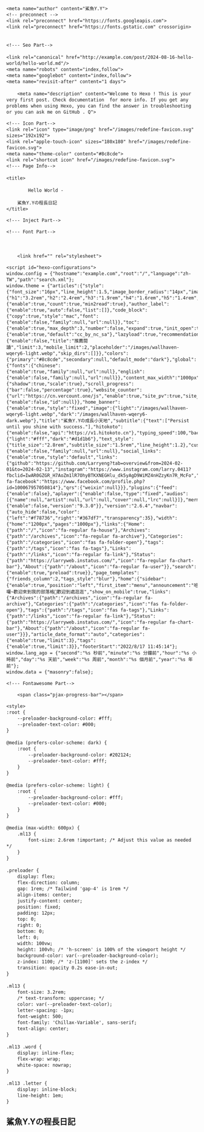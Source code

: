 <!DOCTYPE html>
<html lang="zh-TW">
<head>
    <meta charset="utf-8">
    <meta name="viewport" content="width=device-width, initial-scale=1">
    <meta name="keywords" content="Hexo Theme Redefine">
    
    <meta name="author" content="鯊魚Y.Y">
    <!-- preconnect -->
    <link rel="preconnect" href="https://fonts.googleapis.com">
    <link rel="preconnect" href="https://fonts.gstatic.com" crossorigin>

    
    <!--- Seo Part-->
    
    <link rel="canonical" href="http://example.com/post/2024-08-16-hello-world/hello-world.md"/>
    <meta name="robots" content="index,follow">
    <meta name="googlebot" content="index,follow">
    <meta name="revisit-after" content="1 days">
    
        <meta name="description" content="Welcome to Hexo ! This is your very first post. Check documentation  for more info. If you get any problems when using Hexo, you can find the answer in troubleshooting  or you can ask me on GitHub . Q">
<meta property="og:type" content="article">
<meta property="og:title" content="Hello World">
<meta property="og:url" content="http://example.com/post/2024-08-16-hello-world/hello-world.md">
<meta property="og:site_name" content="Hexo">
<meta property="og:description" content="Welcome to Hexo ! This is your very first post. Check documentation  for more info. If you get any problems when using Hexo, you can find the answer in troubleshooting  or you can ask me on GitHub . Q">
<meta property="og:locale" content="zh_TW">
<meta property="article:published_time" content="2024-08-15T20:45:18.135Z">
<meta property="article:modified_time" content="2024-08-15T20:45:18.135Z">
<meta property="article:author" content="鯊魚Y.Y">
<meta name="twitter:card" content="summary">
    
    
    <!--- Icon Part-->
    <link rel="icon" type="image/png" href="/images/redefine-favicon.svg" sizes="192x192">
    <link rel="apple-touch-icon" sizes="180x180" href="/images/redefine-favicon.svg">
    <meta name="theme-color" content="#8c8cde">
    <link rel="shortcut icon" href="/images/redefine-favicon.svg">
    <!--- Page Info-->
    
    <title>
        
            Hello World -
        
        鯊魚Y.Yの程長日記
    </title>

    
<link rel="stylesheet" href="/fonts/Chillax/chillax.css">


    <!--- Inject Part-->
    

    
<link rel="stylesheet" href="/css/style.css">


    
        
<link rel="stylesheet" href="/assets/build/styles.css">

    

    
<link rel="stylesheet" href="/fonts/GeistMono/geist-mono.css">

    
<link rel="stylesheet" href="/fonts/Geist/geist.css">

    <!--- Font Part-->
    
    
    
        <link href="" rel="stylesheet">
    
    

    
        
<script src="/js/libs/anime.min.js"></script>

    

    <script id="hexo-configurations">
    window.config = {"hostname":"example.com","root":"/","language":"zh-TW","path":"search.xml"};
    window.theme = {"articles":{"style":{"font_size":"16px","line_height":1.5,"image_border_radius":"14px","image_alignment":"center","image_caption":false,"link_icon":true,"title_alignment":"left","headings_top_spacing":{"h1":"3.2rem","h2":"2.4rem","h3":"1.9rem","h4":"1.6rem","h5":"1.4rem","h6":"1.3rem"}},"word_count":{"enable":true,"count":true,"min2read":true},"author_label":{"enable":true,"auto":false,"list":[]},"code_block":{"copy":true,"style":"mac","font":{"enable":false,"family":null,"url":null}},"toc":{"enable":true,"max_depth":3,"number":false,"expand":true,"init_open":true},"copyright":{"enable":true,"default":"cc_by_nc_sa"},"lazyload":true,"recommendation":{"enable":false,"title":"推薦閱讀","limit":3,"mobile_limit":2,"placeholder":"/images/wallhaven-wqery6-light.webp","skip_dirs":[]}},"colors":{"primary":"#8c8cde","secondary":null,"default_mode":"dark"},"global":{"fonts":{"chinese":{"enable":true,"family":null,"url":null},"english":{"enable":false,"family":null,"url":null}},"content_max_width":"1000px","sidebar_width":"210px","hover":{"shadow":true,"scale":true},"scroll_progress":{"bar":false,"percentage":true},"website_counter":{"url":"https://cn.vercount.one/js","enable":true,"site_pv":true,"site_uv":true,"post_pv":true},"single_page":true,"preloader":true,"open_graph":true,"google_analytics":{"enable":false,"id":null}},"home_banner":{"enable":true,"style":"fixed","image":{"light":"/images/wallhaven-wqery6-light.webp","dark":"/images/wallhaven-wqery6-dark.webp"},"title":"鯊魚Y.Yの成長小天地","subtitle":{"text":["Persist until you shine with success."],"hitokoto":{"enable":false,"api":"https://v1.hitokoto.cn"},"typing_speed":100,"backing_speed":80,"starting_delay":500,"backing_delay":1500,"loop":true,"smart_backspace":true},"text_color":{"light":"#fff","dark":"#d1d1b6"},"text_style":{"title_size":"2.8rem","subtitle_size":"1.5rem","line_height":1.2},"custom_font":{"enable":false,"family":null,"url":null},"social_links":{"enable":true,"style":"default","links":{"github":"https://github.com/Larryeng?tab=overview&from=2024-02-01&to=2024-02-13","instagram":"https://www.instagram.com/larry.0411?fbclid=IwAR0GZGR_H7AoZm1lR7OhyBTKXNEGHlu_dk5yAgD9WiMZ4nHZzyKn7R_McFo","zhihu":null,"twitter":null,"email":"aaaa0909726897@gmail.com","fab fa-facebook":"https://www.facebook.com/profile.php?id=100067957050814"},"qrs":{"weixin":null}}},"plugins":{"feed":{"enable":false},"aplayer":{"enable":false,"type":"fixed","audios":[{"name":null,"artist":null,"url":null,"cover":null,"lrc":null}]},"mermaid":{"enable":false,"version":"9.3.0"}},"version":"2.6.4","navbar":{"auto_hide":false,"color":{"left":"#f78736","right":"#367df7","transparency":35},"width":{"home":"1200px","pages":"1000px"},"links":{"Home":{"path":"/","icon":"fa-regular fa-house"},"Archives":{"path":"/archives","icon":"fa-regular fa-archive"},"Categories":{"path":"/categories","icon":"fas fa-folder-open"},"tags":{"path":"/tags","icon":"fas fa-tags"},"Links":{"path":"/links","icon":"fa-regular fa-link"},"Status":{"path":"https://larryweb.instatus.com/","icon":"fa-regular fa-chart-bar"},"About":{"path":"/about","icon":"fa-regular fa-user"}},"search":{"enable":true,"preload":true}},"page_templates":{"friends_column":2,"tags_style":"blur"},"home":{"sidebar":{"enable":true,"position":"left","first_item":"menu","announcement":"哈囉~歡迎來到我的部落格🥳歡迎到處逛逛","show_on_mobile":true,"links":{"Archives":{"path":"/archives","icon":"fa-regular fa-archive"},"Categories":{"path":"/categories","icon":"fas fa-folder-open"},"tags":{"path":"/tags","icon":"fas fa-tags"},"Links":{"path":"/links","icon":"fa-regular fa-link"},"Status":{"path":"https://larryweb.instatus.com/","icon":"fa-regular fa-chart-bar"},"About":{"path":"/about","icon":"fa-regular fa-user"}}},"article_date_format":"auto","categories":{"enable":true,"limit":3},"tags":{"enable":true,"limit":3}},"footerStart":"2022/8/17 11:45:14"};
    window.lang_ago = {"second":"%s 秒前","minute":"%s 分鐘前","hour":"%s 小時前","day":"%s 天前","week":"%s 周前","month":"%s 個月前","year":"%s 年前"};
    window.data = {"masonry":false};
  </script>
    
    <!--- Fontawesome Part-->
    
<link rel="stylesheet" href="/fontawesome/fontawesome.min.css">

    
<link rel="stylesheet" href="/fontawesome/brands.min.css">

    
<link rel="stylesheet" href="/fontawesome/solid.min.css">

    
<link rel="stylesheet" href="/fontawesome/regular.min.css">

    
    
    
    
<meta name="generator" content="Hexo 7.3.0"></head>


<body>
<div class="progress-bar-container">
    

    
        <span class="pjax-progress-bar"></span>
<!--        <span class="swup-progress-icon">-->
<!--            <i class="fa-solid fa-circle-notch fa-spin"></i>-->
<!--        </span>-->
    
</div>



    <style>
    :root {
        --preloader-background-color: #fff;
        --preloader-text-color: #000;
    }

    @media (prefers-color-scheme: dark) {
        :root {
            --preloader-background-color: #202124;
            --preloader-text-color: #fff;
        }
    }

    @media (prefers-color-scheme: light) {
        :root {
            --preloader-background-color: #fff;
            --preloader-text-color: #000;
        }
    }

    @media (max-width: 600px) {
        .ml13 {
            font-size: 2.6rem !important; /* Adjust this value as needed */
        }
    }

    .preloader {
        display: flex;
        flex-direction: column;
        gap: 1rem; /* Tailwind 'gap-4' is 1rem */
        align-items: center;
        justify-content: center;
        position: fixed;
        padding: 12px;
        top: 0;
        right: 0;
        bottom: 0;
        left: 0;
        width: 100vw;
        height: 100vh; /* 'h-screen' is 100% of the viewport height */
        background-color: var(--preloader-background-color);
        z-index: 1100; /* 'z-[1100]' sets the z-index */
        transition: opacity 0.2s ease-in-out;
    }

    .ml13 {
        font-size: 3.2rem;
        /* text-transform: uppercase; */
        color: var(--preloader-text-color);
        letter-spacing: -1px;
        font-weight: 500;
        font-family: 'Chillax-Variable', sans-serif;
        text-align: center;
    }

    .ml13 .word {
        display: inline-flex;
        flex-wrap: wrap;
        white-space: nowrap;
    }

    .ml13 .letter {
        display: inline-block;
        line-height: 1em;
    }
</style>

<div class="preloader">
    <h2 class="ml13">
        鯊魚Y.Yの程長日記
    </h2>
    <script>
        var textWrapper = document.querySelector('.ml13');
        // Split text into words
        var words = textWrapper.textContent.trim().split(' ');

        // Clear the existing content
        textWrapper.innerHTML = '';

        // Wrap each word and its letters in spans
        words.forEach(function(word) {
            var wordSpan = document.createElement('span');
            wordSpan.classList.add('word');
            wordSpan.innerHTML = word.replace(/\S/g, "<span class='letter'>$&</span>");
            textWrapper.appendChild(wordSpan);
            textWrapper.appendChild(document.createTextNode(' ')); // Add space between words
        });

        var animation = anime.timeline({loop: true})
            .add({
                targets: '.ml13 .letter',
                translateY: [40,0],
                translateZ: 0,
                opacity: [0,1],
                filter: ['blur(5px)', 'blur(0px)'], // Starting from blurred to unblurred
                easing: "easeOutExpo",
                duration: 1400,
                delay: (el, i) => 300 + 30 * i,
            }).add({
                targets: '.ml13 .letter',
                translateY: [0,-40],
                opacity: [1,0],
                filter: ['blur(0px)', 'blur(5px)'], // Ending from unblurred to blurred
                easing: "easeInExpo",
                duration: 1200,
                delay: (el, i) => 100 + 30 * i,
                complete: function() {
                    hidePreloader(); // Call hidePreloader after the animation completes
                }
            });

        let themeStatus = JSON.parse(localStorage.getItem('REDEFINE-THEME-STATUS'))?.isDark;

        // If the theme status is not found in local storage, check the preferred color scheme
        if (themeStatus === undefined || themeStatus === null) {
            if (window.matchMedia && window.matchMedia('(prefers-color-scheme: dark)').matches) {
                themeStatus = 'dark';
            } else {
                themeStatus = 'light';
            }
        }

        // Now you can use the themeStatus variable in your code
        if (themeStatus) {
            document.documentElement.style.setProperty('--preloader-background-color', '#202124');
            document.documentElement.style.setProperty('--preloader-text-color', '#fff');
        } else {
            document.documentElement.style.setProperty('--preloader-background-color', '#fff');
            document.documentElement.style.setProperty('--preloader-text-color', '#000');
        }

        window.addEventListener('load', function () {
            setTimeout(hidePreloader, 5000); // Call hidePreloader after 5000 milliseconds if not already called by animation
        });

        function hidePreloader() {
            var preloader = document.querySelector('.preloader');
            preloader.style.opacity = '0';
            setTimeout(function () {
                preloader.style.display = 'none';
            }, 200);
        }
    </script>
</div>

<main class="page-container" id="swup">

    

    <div class="main-content-container">


        <div class="main-content-header">
            <header class="navbar-container px-6 md:px-12">

    <div class="navbar-content ">
        <div class="left">
            
                <a class="logo-image" href="/">
                    <img src="/images/redefine-favicon.svg">
                </a>
            
            <a class="logo-title" href="/">
                
                鯊魚Y.Yの程長日記
                
            </a>
        </div>

        <div class="right">
            <!-- PC -->
            <div class="desktop">
                <ul class="navbar-list">
                    
                        
                            

                            <li class="navbar-item">
                                <!-- Menu -->
                                <a class=""
                                   href="/"
                                        >
                                    <i class="fa-regular fa-house fa-fw"></i>
                                    首頁
                                    
                                </a>

                                <!-- Submenu -->
                                
                            </li>
                    
                        
                            

                            <li class="navbar-item">
                                <!-- Menu -->
                                <a class=""
                                   href="/archives"
                                        >
                                    <i class="fa-regular fa-archive fa-fw"></i>
                                    歸檔
                                    
                                </a>

                                <!-- Submenu -->
                                
                            </li>
                    
                        
                            

                            <li class="navbar-item">
                                <!-- Menu -->
                                <a class=""
                                   href="/categories"
                                        >
                                    <i class="fas fa-folder-open fa-fw"></i>
                                    分類
                                    
                                </a>

                                <!-- Submenu -->
                                
                            </li>
                    
                        
                            

                            <li class="navbar-item">
                                <!-- Menu -->
                                <a class=""
                                   href="/tags"
                                        >
                                    <i class="fas fa-tags fa-fw"></i>
                                    標籤
                                    
                                </a>

                                <!-- Submenu -->
                                
                            </li>
                    
                        
                            

                            <li class="navbar-item">
                                <!-- Menu -->
                                <a class=""
                                   href="/links"
                                        >
                                    <i class="fa-regular fa-link fa-fw"></i>
                                    鏈接
                                    
                                </a>

                                <!-- Submenu -->
                                
                            </li>
                    
                        
                            

                            <li class="navbar-item">
                                <!-- Menu -->
                                <a class=""
                                   target="_blank" rel="noopener" href="https://larryweb.instatus.com/"
                                        >
                                    <i class="fa-regular fa-chart-bar fa-fw"></i>
                                    狀態
                                    
                                </a>

                                <!-- Submenu -->
                                
                            </li>
                    
                        
                            

                            <li class="navbar-item">
                                <!-- Menu -->
                                <a class=""
                                   href="/about"
                                        >
                                    <i class="fa-regular fa-user fa-fw"></i>
                                    關於
                                    
                                </a>

                                <!-- Submenu -->
                                
                            </li>
                    
                    
                        <li class="navbar-item search search-popup-trigger">
                            <i class="fa-solid fa-magnifying-glass"></i>
                        </li>
                    
                </ul>
            </div>
            <!-- Mobile -->
            <div class="mobile">
                
                    <div class="icon-item search search-popup-trigger"><i class="fa-solid fa-magnifying-glass"></i>
                    </div>
                
                <div class="icon-item navbar-bar">
                    <div class="navbar-bar-middle"></div>
                </div>
            </div>
        </div>
    </div>

    <!-- Mobile sheet -->
    <div class="navbar-drawer h-screen w-full absolute top-0 left-0 bg-background-color flex flex-col justify-between">
        <ul class="drawer-navbar-list flex flex-col px-4 justify-center items-start">
            
                
                    

                    <li class="drawer-navbar-item text-base my-1.5 flex flex-col w-full">
                        
                        <a class="py-1.5 px-2 flex flex-row items-center justify-between gap-1 hover:!text-primary active:!text-primary text-2xl font-semibold group border-b border-border-color hover:border-primary w-full "
                           href="/"
                        >
                            <span>
                                首頁
                            </span>
                            
                                <i class="fa-regular fa-house fa-sm fa-fw"></i>
                            
                        </a>
                        

                        
                    </li>
            
                
                    

                    <li class="drawer-navbar-item text-base my-1.5 flex flex-col w-full">
                        
                        <a class="py-1.5 px-2 flex flex-row items-center justify-between gap-1 hover:!text-primary active:!text-primary text-2xl font-semibold group border-b border-border-color hover:border-primary w-full "
                           href="/archives"
                        >
                            <span>
                                歸檔
                            </span>
                            
                                <i class="fa-regular fa-archive fa-sm fa-fw"></i>
                            
                        </a>
                        

                        
                    </li>
            
                
                    

                    <li class="drawer-navbar-item text-base my-1.5 flex flex-col w-full">
                        
                        <a class="py-1.5 px-2 flex flex-row items-center justify-between gap-1 hover:!text-primary active:!text-primary text-2xl font-semibold group border-b border-border-color hover:border-primary w-full "
                           href="/categories"
                        >
                            <span>
                                分類
                            </span>
                            
                                <i class="fas fa-folder-open fa-sm fa-fw"></i>
                            
                        </a>
                        

                        
                    </li>
            
                
                    

                    <li class="drawer-navbar-item text-base my-1.5 flex flex-col w-full">
                        
                        <a class="py-1.5 px-2 flex flex-row items-center justify-between gap-1 hover:!text-primary active:!text-primary text-2xl font-semibold group border-b border-border-color hover:border-primary w-full "
                           href="/tags"
                        >
                            <span>
                                標籤
                            </span>
                            
                                <i class="fas fa-tags fa-sm fa-fw"></i>
                            
                        </a>
                        

                        
                    </li>
            
                
                    

                    <li class="drawer-navbar-item text-base my-1.5 flex flex-col w-full">
                        
                        <a class="py-1.5 px-2 flex flex-row items-center justify-between gap-1 hover:!text-primary active:!text-primary text-2xl font-semibold group border-b border-border-color hover:border-primary w-full "
                           href="/links"
                        >
                            <span>
                                鏈接
                            </span>
                            
                                <i class="fa-regular fa-link fa-sm fa-fw"></i>
                            
                        </a>
                        

                        
                    </li>
            
                
                    

                    <li class="drawer-navbar-item text-base my-1.5 flex flex-col w-full">
                        
                        <a class="py-1.5 px-2 flex flex-row items-center justify-between gap-1 hover:!text-primary active:!text-primary text-2xl font-semibold group border-b border-border-color hover:border-primary w-full "
                           target="_blank" rel="noopener" href="https://larryweb.instatus.com/"
                        >
                            <span>
                                狀態
                            </span>
                            
                                <i class="fa-regular fa-chart-bar fa-sm fa-fw"></i>
                            
                        </a>
                        

                        
                    </li>
            
                
                    

                    <li class="drawer-navbar-item text-base my-1.5 flex flex-col w-full">
                        
                        <a class="py-1.5 px-2 flex flex-row items-center justify-between gap-1 hover:!text-primary active:!text-primary text-2xl font-semibold group border-b border-border-color hover:border-primary w-full "
                           href="/about"
                        >
                            <span>
                                關於
                            </span>
                            
                                <i class="fa-regular fa-user fa-sm fa-fw"></i>
                            
                        </a>
                        

                        
                    </li>
            

            
            
                
                    
                    
                    
                    
                    
                    
            
        </ul>

        <div class="statistics flex justify-around my-2.5">
    <a class="item tag-count-item flex flex-col justify-center items-center w-20" href="/tags">
        <div class="number text-2xl sm:text-xl text-second-text-color font-semibold">0</div>
        <div class="label text-third-text-color text-sm">標籤</div>
    </a>
    <a class="item tag-count-item flex flex-col justify-center items-center w-20" href="/categories">
        <div class="number text-2xl sm:text-xl text-second-text-color font-semibold">0</div>
        <div class="label text-third-text-color text-sm">分類</div>
    </a>
    <a class="item tag-count-item flex flex-col justify-center items-center w-20" href="/archives">
        <div class="number text-2xl sm:text-xl text-second-text-color font-semibold">1</div>
        <div class="label text-third-text-color text-sm">文章</div>
    </a>
</div>
    </div>

    <div class="window-mask"></div>

</header>


        </div>

        <div class="main-content-body">

            

            <div class="main-content">

                
                    <div class="post-page-container flex relative justify-between box-border w-full h-full">
    <div class="article-content-container">

        <div class="article-title relative w-full">
            
                <div class="w-full flex items-center pt-6 justify-start">
                    <h1 class="article-title-regular text-second-text-color tracking-tight text-4xl md:text-6xl font-semibold px-2 sm:px-6 md:px-8 py-3">Hello World</h1>
                </div>
            
            </div>

        
            <div class="article-header flex flex-row gap-2 items-center px-2 sm:px-6 md:px-8">
                <div class="avatar w-[46px] h-[46px] flex-shrink-0 rounded-medium border border-border-color p-[1px]">
                    <img src="/images/redefine-avatar.svg">
                </div>
                <div class="info flex flex-col justify-between">
                    <div class="author flex items-center">
                        <span class="name text-default-text-color text-lg font-semibold">鯊魚Y.Y</span>
                        
                            <span class="author-label ml-1.5 text-xs px-2 py-0.5 rounded-small text-third-text-color border border-shadow-color-1">Lv1</span>
                        
                    </div>
                    <div class="meta-info">
                        <div class="article-meta-info">
    <span class="article-date article-meta-item">
        <i class="fa-regular fa-pen-fancy"></i>&nbsp;
        <span class="desktop">2024-08-16 04:45:18</span>
        <span class="mobile">2024-08-16 04:45:18</span>
        <span class="hover-info">撰寫</span>
    </span>
    
        <span class="article-date article-meta-item">
            <i class="fa-regular fa-wrench"></i>&nbsp;
            <span class="desktop">2024-08-16 04:45:18</span>
            <span class="mobile">2024-08-16 04:45:18</span>
            <span class="hover-info">更新</span>
        </span>
    

    
    

    
    
        <span class="article-wordcount article-meta-item">
            <i class="fa-regular fa-typewriter"></i>&nbsp;<span>75 字數</span>
        </span>
    
    
        <span class="article-min2read article-meta-item">
            <i class="fa-regular fa-clock"></i>&nbsp;<span>1 分鐘</span>
        </span>
    
    
        <span class="article-pv article-meta-item">
            <i class="fa-regular fa-eye"></i>&nbsp;<span id="busuanzi_value_page_pv"></span>
        </span>
    
</div>

                    </div>
                </div>
            </div>
        

        


        <div class="article-content markdown-body px-2 sm:px-6 md:px-8 pb-8">
            <p>Welcome to <a class="link"   target="_blank" rel="noopener" href="https://hexo.io/" >Hexo <i class="fa-regular fa-arrow-up-right-from-square fa-sm"></i></a>! This is your very first post. Check <a class="link"   target="_blank" rel="noopener" href="https://hexo.io/docs/" >documentation <i class="fa-regular fa-arrow-up-right-from-square fa-sm"></i></a> for more info. If you get any problems when using Hexo, you can find the answer in <a class="link"   target="_blank" rel="noopener" href="https://hexo.io/docs/troubleshooting.html" >troubleshooting <i class="fa-regular fa-arrow-up-right-from-square fa-sm"></i></a> or you can ask me on <a class="link"   target="_blank" rel="noopener" href="https://github.com/hexojs/hexo/issues" >GitHub <i class="fa-regular fa-arrow-up-right-from-square fa-sm"></i></a>.</p>
<h2 id="Quick-Start"><a href="#Quick-Start" class="headerlink" title="Quick Start"></a>Quick Start</h2><h3 id="Create-a-new-post"><a href="#Create-a-new-post" class="headerlink" title="Create a new post"></a>Create a new post</h3><div class="highlight-container" data-rel="Bash"><figure class="iseeu highlight bash"><table><tr><td class="gutter"><pre><span class="line">1</span><br></pre></td><td class="code"><pre><span class="line">$ hexo new <span class="string">&quot;My New Post&quot;</span></span><br></pre></td></tr></table></figure></div>

<p>More info: <a class="link"   target="_blank" rel="noopener" href="https://hexo.io/docs/writing.html" >Writing <i class="fa-regular fa-arrow-up-right-from-square fa-sm"></i></a></p>
<h3 id="Run-server"><a href="#Run-server" class="headerlink" title="Run server"></a>Run server</h3><div class="highlight-container" data-rel="Bash"><figure class="iseeu highlight bash"><table><tr><td class="gutter"><pre><span class="line">1</span><br></pre></td><td class="code"><pre><span class="line">$ hexo server</span><br></pre></td></tr></table></figure></div>

<p>More info: <a class="link"   target="_blank" rel="noopener" href="https://hexo.io/docs/server.html" >Server <i class="fa-regular fa-arrow-up-right-from-square fa-sm"></i></a></p>
<h3 id="Generate-static-files"><a href="#Generate-static-files" class="headerlink" title="Generate static files"></a>Generate static files</h3><div class="highlight-container" data-rel="Bash"><figure class="iseeu highlight bash"><table><tr><td class="gutter"><pre><span class="line">1</span><br></pre></td><td class="code"><pre><span class="line">$ hexo generate</span><br></pre></td></tr></table></figure></div>

<p>More info: <a class="link"   target="_blank" rel="noopener" href="https://hexo.io/docs/generating.html" >Generating <i class="fa-regular fa-arrow-up-right-from-square fa-sm"></i></a></p>
<h3 id="Deploy-to-remote-sites"><a href="#Deploy-to-remote-sites" class="headerlink" title="Deploy to remote sites"></a>Deploy to remote sites</h3><div class="highlight-container" data-rel="Bash"><figure class="iseeu highlight bash"><table><tr><td class="gutter"><pre><span class="line">1</span><br></pre></td><td class="code"><pre><span class="line">$ hexo deploy</span><br></pre></td></tr></table></figure></div>

<p>More info: <a class="link"   target="_blank" rel="noopener" href="https://hexo.io/docs/one-command-deployment.html" >Deployment <i class="fa-regular fa-arrow-up-right-from-square fa-sm"></i></a></p>

        </div>

        
            <div class="post-copyright-info w-full my-8 px-2 sm:px-6 md:px-8">
                <div class="article-copyright-info-container">
    <ul>
        <li><strong>標題:</strong> Hello World</li>
        <li><strong>作者:</strong> 鯊魚Y.Y</li>
        <li><strong>撰寫于
                :</strong> 2024-08-16 04:45:18</li>
        
            <li>
                <strong>更新于
                    :</strong> 2024-08-16 04:45:18
            </li>
        
        <li>
            <strong>連結:</strong> https://redefine.ohevan.com/post/2024-08-16-hello-world/hello-world.md
        </li>
        <li>
            <strong>
                版權宣告:
            </strong>
            

            
                本作品采用 <a class="license" target="_blank" rel="noopener" href="https://creativecommons.org/licenses/by-nc-sa/4.0">CC BY-NC-SA 4.0</a> 进行许可。
            
        </li>
    </ul>
</div>

            </div>
        

        

        

        


        
            <div class="comment-container px-2 sm:px-6 md:px-8 pb-8">
                <div class="comments-container mt-10 w-full ">
    <div id="comment-anchor" class="w-full h-2.5"></div>
    <div class="comment-area-title w-full my-1.5 md:my-2.5 text-xl md:text-3xl font-bold">
        留言
    </div>
    

        
            
    <div id="waline"></div>
    <script type="module" data-swup-reload-script>
      import { init } from '/js/libs/waline.mjs';

      function loadWaline() {
        init({
          el: '#waline',
          serverURL: 'https://waline-comments-gamma-bice.vercel.app/',
          lang: 'zh-TW',
          dark: 'body[class~="dark-mode"]',
          reaction: false,
          requiredMeta: ['nick', 'mail'],
          emoji: [],
          recaptchaV3Key: "wasd",
          
        });
      }

      if (typeof swup !== 'undefined') {
        loadWaline();
      } else {
        window.addEventListener('DOMContentLoaded', loadWaline);
      }
    </script>



        
    
</div>

            </div>
        
    </div>

    
        <div class="toc-content-container">
            <div class="post-toc-wrap">
    <div class="post-toc">
        <div class="toc-title">此頁目錄</div>
        <div class="page-title">Hello World</div>
        <ol class="nav"><li class="nav-item nav-level-2"><a class="nav-link" href="#Quick-Start"><span class="nav-text">Quick Start</span></a><ol class="nav-child"><li class="nav-item nav-level-3"><a class="nav-link" href="#Create-a-new-post"><span class="nav-text">Create a new post</span></a></li><li class="nav-item nav-level-3"><a class="nav-link" href="#Run-server"><span class="nav-text">Run server</span></a></li><li class="nav-item nav-level-3"><a class="nav-link" href="#Generate-static-files"><span class="nav-text">Generate static files</span></a></li><li class="nav-item nav-level-3"><a class="nav-link" href="#Deploy-to-remote-sites"><span class="nav-text">Deploy to remote sites</span></a></li></ol></li></ol>

    </div>
</div>
        </div>
    
</div>



                

            </div>

            

        </div>

        <div class="main-content-footer">
            <footer class="footer mt-5 py-5 h-auto text-base text-third-text-color relative border-t-2 border-t-border-color">
    <div class="info-container py-3 text-center">
        
        <div class="text-center">
            &copy;
            
              <span>2022</span>
              -
            
            2024&nbsp;&nbsp;<i class="fa-solid fa-heart fa-beat" style="--fa-animation-duration: 0.5s; color: #f54545"></i>&nbsp;&nbsp;<a href="/">鯊魚Y.Y</a>
            
                
                <p class="post-count space-x-0.5">
                    <span>
                        共 1 篇文章
                    </span>
                    
                        <span>
                            共 75 字
                        </span>
                    
                </p>
            
        </div>
        
            <script data-swup-reload-script src="https://cn.vercount.one/js"></script>
            <div class="relative text-center lg:absolute lg:right-[20px] lg:top-1/2 lg:-translate-y-1/2 lg:text-right">
                
                    <span id="busuanzi_container_site_uv" class="lg:!block">
                        <span class="text-sm">讀者</span>
                        <span id="busuanzi_value_site_uv"></span>
                    </span>
                
                
                    <span id="busuanzi_container_site_pv" class="lg:!block">
                        <span class="text-sm">閱覽</span>
                        <span id="busuanzi_value_site_pv"></span>
                    </span>
                
            </div>
        
        <div class="relative text-center lg:absolute lg:left-[20px] lg:top-1/2 lg:-translate-y-1/2 lg:text-left">
            <span class="lg:block text-sm"><?xml version="1.0" encoding="utf-8"?><!DOCTYPE svg PUBLIC "-//W3C//DTD SVG 1.1//EN" "http://www.w3.org/Graphics/SVG/1.1/DTD/svg11.dtd"><svg class="relative top-[2px] inline-block align-baseline" version="1.1" id="圖層_1" xmlns="http://www.w3.org/2000/svg" xmlns:xlink="http://www.w3.org/1999/xlink" x="0px" y="0px" width="1rem" height="1rem" viewBox="0 0 512 512" enable-background="new 0 0 512 512" xml:space="preserve"><path fill="#0E83CD" d="M256.4,25.8l-200,115.5L56,371.5l199.6,114.7l200-115.5l0.4-230.2L256.4,25.8z M349,354.6l-18.4,10.7l-18.6-11V275H200v79.6l-18.4,10.7l-18.6-11v-197l18.5-10.6l18.5,10.8V237h112v-79.6l18.5-10.6l18.5,10.8V354.6z"/></svg><a target="_blank" class="text-base" href="https://hexo.io">Hexo</a> 框架</span>
            <span class="text-sm lg:block">主題&nbsp;<a class="text-base" target="_blank" href="https://github.com/EvanNotFound/hexo-theme-redefine">Redefine v2.6.4</a></span>
        </div>
        
        
            <div>
                博客已運行 <span class="odometer" id="runtime_days" ></span> 天 <span class="odometer" id="runtime_hours"></span> 小時 <span class="odometer" id="runtime_minutes"></span> 分鐘 <span class="odometer" id="runtime_seconds"></span> 秒
            </div>
        
        
            <script data-swup-reload-script>
                try {
                    function odometer_init() {
                    const elements = document.querySelectorAll('.odometer');
                    elements.forEach(el => {
                        new Odometer({
                            el,
                            format: '( ddd).dd',
                            duration: 200
                        });
                    });
                    }
                    odometer_init();
                } catch (error) {}
            </script>
        
        
        
    </div>  
</footer>
        </div>
    </div>

    
        <div class="post-tools">
            <div class="post-tools-container">
    <ul class="article-tools-list">
        <!-- TOC aside toggle -->
        
            <li class="right-bottom-tools page-aside-toggle">
                <i class="fa-regular fa-outdent"></i>
            </li>
        

        <!-- go comment -->
        
            <li class="go-comment">
                <i class="fa-regular fa-comments"></i>
            </li>
        
    </ul>
</div>

        </div>
    

    <div class="right-side-tools-container">
        <div class="side-tools-container">
    <ul class="hidden-tools-list">
        <li class="right-bottom-tools tool-font-adjust-plus flex justify-center items-center">
            <i class="fa-regular fa-magnifying-glass-plus"></i>
        </li>

        <li class="right-bottom-tools tool-font-adjust-minus flex justify-center items-center">
            <i class="fa-regular fa-magnifying-glass-minus"></i>
        </li>

        <li class="right-bottom-tools tool-dark-light-toggle flex justify-center items-center">
            <i class="fa-regular fa-moon"></i>
        </li>

        <!-- rss -->
        

        

        <li class="right-bottom-tools tool-scroll-to-bottom flex justify-center items-center">
            <i class="fa-regular fa-arrow-down"></i>
        </li>
    </ul>

    <ul class="visible-tools-list">
        <li class="right-bottom-tools toggle-tools-list flex justify-center items-center">
            <i class="fa-regular fa-cog fa-spin"></i>
        </li>
        
            <li class="right-bottom-tools tool-scroll-to-top flex justify-center items-center">
                <i class="arrow-up fas fa-arrow-up"></i>
                <span class="percent"></span>
            </li>
        
        
    </ul>
</div>

    </div>

    <div class="image-viewer-container">
    <img src="">
</div>


    
        <div class="search-pop-overlay">
    <div class="popup search-popup">
        <div class="search-header">
          <span class="search-input-field-pre">
            <i class="fa-solid fa-keyboard"></i>
          </span>
            <div class="search-input-container">
                <input autocomplete="off"
                       autocorrect="off"
                       autocapitalize="off"
                       placeholder="搜尋..."
                       spellcheck="false"
                       type="search"
                       class="search-input"
                >
            </div>
            <span class="popup-btn-close">
                <i class="fa-solid fa-times"></i>
            </span>
        </div>
        <div id="search-result">
            <div id="no-result">
                <i class="fa-solid fa-spinner fa-spin-pulse fa-5x fa-fw"></i>
            </div>
        </div>
    </div>
</div>

    

</main>


    
<script src="/js/libs/Swup.min.js"></script>

<script src="/js/libs/SwupSlideTheme.min.js"></script>

<script src="/js/libs/SwupScriptsPlugin.min.js"></script>

<script src="/js/libs/SwupProgressPlugin.min.js"></script>

<script src="/js/libs/SwupScrollPlugin.min.js"></script>

<script src="/js/libs/SwupPreloadPlugin.min.js"></script>

<script>
    const swup = new Swup({
        plugins: [
            new SwupScriptsPlugin({
                optin: true,
            }),
            new SwupProgressPlugin(),
            new SwupScrollPlugin({
                offset: 80,
            }),
            new SwupSlideTheme({
                mainElement: ".main-content-body",
            }),
            new SwupPreloadPlugin(),
        ],
        containers: ["#swup"],
    });
</script>







<script src="/js/tools/imageViewer.js" type="module"></script>

<script src="/js/utils.js" type="module"></script>

<script src="/js/main.js" type="module"></script>

<script src="/js/layouts/navbarShrink.js" type="module"></script>

<script src="/js/tools/scrollTopBottom.js" type="module"></script>

<script src="/js/tools/lightDarkSwitch.js" type="module"></script>

<script src="/js/layouts/categoryList.js" type="module"></script>



    
<script src="/js/tools/localSearch.js" type="module"></script>




    
<script src="/js/tools/codeBlock.js" type="module"></script>




    
<script src="/js/layouts/lazyload.js" type="module"></script>




    
<script src="/js/tools/runtime.js"></script>

    
<script src="/js/libs/odometer.min.js"></script>

    
<link rel="stylesheet" href="/assets/odometer-theme-minimal.css">




  
<script src="/js/libs/Typed.min.js"></script>

  
<script src="/js/plugins/typed.js" type="module"></script>









<div class="post-scripts" data-swup-reload-script>
    
        
<script src="/js/tools/tocToggle.js" type="module"></script>

<script src="/js/layouts/toc.js" type="module"></script>

<script src="/js/plugins/tabs.js" type="module"></script>

    
</div>


</body>
</html>
